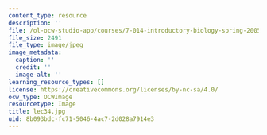 ```yaml
---
content_type: resource
description: ''
file: /ol-ocw-studio-app/courses/7-014-introductory-biology-spring-2005/8b093bdcfc7150464ac72d028a7914e3_lec34.jpg
file_size: 2491
file_type: image/jpeg
image_metadata:
  caption: ''
  credit: ''
  image-alt: ''
learning_resource_types: []
license: https://creativecommons.org/licenses/by-nc-sa/4.0/
ocw_type: OCWImage
resourcetype: Image
title: lec34.jpg
uid: 8b093bdc-fc71-5046-4ac7-2d028a7914e3
---
```

